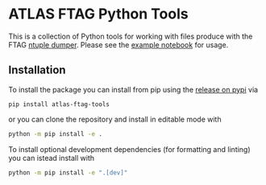 # ATLAS FTAG Python Tools

This is a collection of Python tools for working with files produce with the FTAG [ntuple dumper](https://gitlab.cern.ch/atlas-flavor-tagging-tools/training-dataset-dumper/).
Please see the [example notebook](ftag/example.ipynb) for usage.

## Installation

To install the package you can install from pip using the [release on pypi](https://pypi.org/project/atlas-ftag-tools/) via

```
pip install atlas-ftag-tools
```

or you can clone the repository and install in editable mode with
```bash
python -m pip install -e .
```

To install optional development dependencies (for formatting and linting) you can istead install with
```bash
python -m pip install -e ".[dev]"
```

